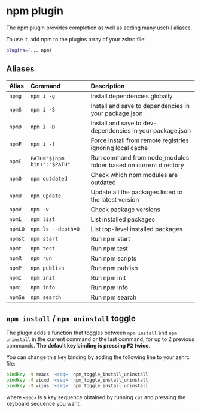 # npm plugin

The npm plugin provides completion as well as adding many useful aliases.

To use it, add npm to the plugins array of your zshrc file:

```zsh
plugins=(... npm)
```

## Aliases

| Alias   | Command                     | Description                                                     |
| :------ | :-------------------------- | :-------------------------------------------------------------- |
| `npmg`  | `npm i -g`                  | Install dependencies globally                                   |
| `npmS`  | `npm i -S`                  | Install and save to dependencies in your package.json           |
| `npmD`  | `npm i -D`                  | Install and save to dev-dependencies in your package.json       |
| `npmF`  | `npm i -f`                  | Force install from remote registries ignoring local cache       |
| `npmE`  | `PATH="$(npm bin)":"$PATH"` | Run command from node_modules folder based on current directory |
| `npmO`  | `npm outdated`              | Check which npm modules are outdated                            |
| `npmU`  | `npm update`                | Update all the packages listed to the latest version            |
| `npmV`  | `npm -v`                    | Check package versions                                          |
| `npmL`  | `npm list`                  | List installed packages                                         |
| `npmL0` | `npm ls --depth=0`          | List top-level installed packages                               |
| `npmst` | `npm start`                 | Run npm start                                                   |
| `npmt`  | `npm test`                  | Run npm test                                                    |
| `npmR`  | `npm run`                   | Run npm scripts                                                 |
| `npmP`  | `npm publish`               | Run npm publish                                                 |
| `npmI`  | `npm init`                  | Run npm init                                                    |
| `npmi`  | `npm info`                  | Run npm info                                                    |
| `npmSe` | `npm search`                | Run npm search                                                  |

## `npm install` / `npm uninstall` toggle

The plugin adds a function that toggles between `npm install` and
`npm uninstall` in the current command or the last command, for up to 2 previous
commands. **The default key binding is pressing <kbd>F2</kbd> twice**.

You can change this key binding by adding the following line to your zshrc file:

```zsh
bindkey -M emacs '<seq>' npm_toggle_install_uninstall
bindkey -M vicmd '<seq>' npm_toggle_install_uninstall
bindkey -M viins '<seq>' npm_toggle_install_uninstall
```

where `<seq>` is a key sequence obtained by running `cat` and pressing the
keyboard sequence you want.
